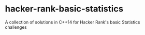 # hacker-rank-basic-statistics
A collection of solutions in C++14 for Hacker Rank's basic Statistics challenges
